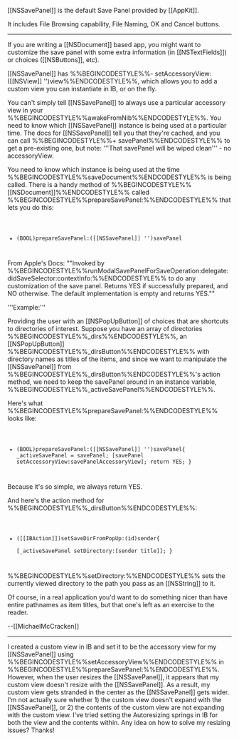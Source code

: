 [[NSSavePanel]] is the default Save Panel provided by [[AppKit]].

It includes File Browsing capability, File Naming, OK and Cancel buttons.

----

If you are writing a [[NSDocument]] based app, you might want to customize the save panel with some extra information (in [[NSTextFields]]) or choices ([[NSButtons]], etc).

[[NSSavePanel]] has %%BEGINCODESTYLE%%- setAccessoryView:([[NSView]] '')view%%ENDCODESTYLE%%, which allows you to add a custom view you can instantiate in IB, or on the fly. 

You can't simply tell [[NSSavePanel]] to always use a particular accessory view in your %%BEGINCODESTYLE%%awakeFromNib%%ENDCODESTYLE%%. You need to know which [[NSSavePanel]] instance is being used at a particular time. The docs for [[NSSavePanel]] tell you that they're cached, and you can call %%BEGINCODESTYLE%%+ savePanel%%ENDCODESTYLE%% to get a pre-existing one, but note: '''That savePanel will be wiped clean''' - no accessoryView.

You need to know which instance is being used at the time %%BEGINCODESTYLE%%saveDocument%%ENDCODESTYLE%% is being called. There is a handy method of %%BEGINCODESTYLE%%[[NSDocument]]%%ENDCODESTYLE%% called %%BEGINCODESTYLE%%prepareSavePanel:%%ENDCODESTYLE%% that lets you do this:
<code>
- (BOOL)prepareSavePanel:([[NSSavePanel]] '')savePanel
</code>
From Apple's Docs:
""Invoked by %%BEGINCODESTYLE%%runModalSavePanelForSaveOperation:delegate:didSaveSelector:contextInfo:%%ENDCODESTYLE%% to do any customization of the save panel. Returns YES if successfully prepared, and NO otherwise. The default implementation is empty and returns YES.""

'''Example:'''

Providing the user with an [[NSPopUpButton]] of choices that are shortcuts to directories of interest. Suppose you have an array of directories %%BEGINCODESTYLE%%_dirs%%ENDCODESTYLE%%, an [[NSPopUpButton]] %%BEGINCODESTYLE%%_dirsButton%%ENDCODESTYLE%% with directory names as titles of the items, and since we want to manipulate the [[NSSavePanel]] from %%BEGINCODESTYLE%%_dirsButton%%ENDCODESTYLE%%'s action method, we need to keep the savePanel around in an instance variable, %%BEGINCODESTYLE%%_activeSavePanel%%ENDCODESTYLE%%.

Here's what %%BEGINCODESTYLE%%prepareSavePanel:%%ENDCODESTYLE%% looks like:
<code>
- (BOOL)prepareSavePanel:([[NSSavePanel]] '')savePanel{
    _activeSavePanel = savePanel;
    [savePanel setAccessoryView:savePanelAccessoryView];
    return YES;
}
</code>
Because it's so simple, we always return YES.

And here's the action method for %%BEGINCODESTYLE%%_dirsButton%%ENDCODESTYLE%%:
<code>
- ([[IBAction]])setSaveDirFromPopUp:(id)sender{    
    [_activeSavePanel setDirectory:[sender title]];
}
</code>
%%BEGINCODESTYLE%%setDirectory:%%ENDCODESTYLE%% sets the currently viewed directory to the path you pass as an [[NSString]] to it. 

Of course, in a real application you'd want to do something nicer than have entire pathnames as item titles, but that one's left as an exercise to the reader.

--[[MichaelMcCracken]]

----
I created a custom view in IB and set it to be the accessory view for my [[NSSavePanel]] using %%BEGINCODESTYLE%%setAccessoryView%%ENDCODESTYLE%% in %%BEGINCODESTYLE%%prepareSavePanel:%%ENDCODESTYLE%%. However, when the user resizes the [[NSSavePanel]], it appears that my custom view doesn't resize with the [[NSSavePanel]]. As a result, my custom view gets stranded in the center as the [[NSSavePanel]] gets wider. I'm not actually sure whether 1) the custom view doesn't expand with the [[NSSavePanel]], or 2) the contents of the custom view are not expanding with the custom view. I've tried setting the Autoresizing springs in IB for both the view and the contents within. Any idea on how to solve my resizing issues? Thanks!